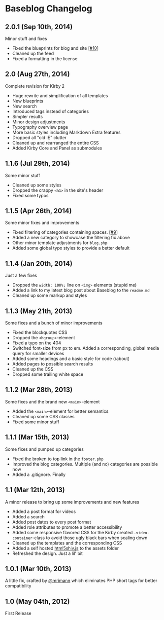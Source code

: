 # Baseblog Changelog

## 2.0.1 (Sep 10th, 2014)
Minor stuff and fixes

- Fixed the blueprints for blog and site [[#10]](https://github.com/sashtown/Baseblog-Kirby-Theme/pull/10)
- Cleaned up the feed
- Fixed a formatting in the license


## 2.0 (Aug 27th, 2014)
Complete revision for Kirby 2

- Huge rewrite and simplification of all templates
- New blueprints
- New search
- Introduced tags instead of categories
- Simpler results
- Minor design adjustments
- Typography overview page
- More basic styles including Markdown Extra features
- Dropped all "old IE" clutter
- Cleaned up and rearranged the entire CSS
- Added Kirby Core and Panel as submodules


## 1.1.6 (Jul 29th, 2014)
Some minor stuff

- Cleaned up some styles
- Dropped the crappy `<h1>` in the site's header
- Fixed some typos


## 1.1.5 (Apr 26th, 2014)
Some minor fixes and improvements

- Fixed filtering of categories containing spaces. [[#9](https://github.com/sashtown/Baseblog-Kirby-Theme/pull/9)]
- Added a new category to showcase the filtering fix above
- Other minor template adjustments for `blog.php`
- Added some global typo styles to provide a better default


## 1.1.4 (Jan 20th, 2014)
Just a few fixes

- Dropped the `width: 100%;` line on `<img>` elements (stupid me)
- Added a link to my latest blog post about Baseblog to the `readme.md`
- Cleaned up some markup and styles


## 1.1.3 (May 21th, 2013)
Some fixes and a bunch of minor improvements

- Fixed the blockquotes CSS
- Dropped the `<hgroup>`-element
- Fixed a typo on the 404
- Switched font-size from px to em. Added a corresponding, global media query for smaller devices
- Added some headings and a basic style for code (/about)
- Added pages to possible search results
- Cleaned up the CSS
- Dropped some trailing white space


## 1.1.2 (Mar 28th, 2013)
Some fixes and the brand new `<main>`-element

- Added the `<main>`-element for better semantics
- Cleaned up some CSS classes
- Fixed some minor stuff


## 1.1.1 (Mar 15th, 2013)
Some fixes and pumped up categories

- Fixed the broken to top link in the `footer.php`
- Improved the blog categories. Multiple (and no) categories are possible now
- Added a .gitignore. Finally


## 1.1 (Mar 12th, 2013)
A minor release to bring up some improvements and new features

- Added a post format for videos
- Added a search
- Added post dates to every post format
- Added role attributes to promote a better accessibility
- Added some responsive flavored CSS for the Kirby created `.video-container`-class to avoid those ugly black bars when scaling down
- Cleaned up the templates and the corresponding CSS
- Added a self hosted [html5shiv.js](https://github.com/aFarkas/html5shiv) to the assets folder
- Refreshed the design. Just a lil' bit


## 1.0.1 (Mar 10th, 2013)
A little fix, crafted by [@mrimann](https://twitter.com/mrimann) which eliminates PHP short tags for better compatibility


## 1.0 (May 04th, 2012)
First Release